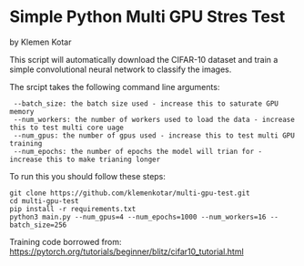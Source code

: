 # Simple Python Multi GPU Stres Test
by Klemen Kotar

This script will automatically download the CIFAR-10 dataset and train a simple convolutional neural network to classify the images.

The srcipt takes the following command line arguments:
```
 --batch_size: the batch size used - increase this to saturate GPU memory
 --num_workers: the number of workers used to load the data - increase this to test multi core uage
 --num_gpus: the number of gpus used - increase this to test multi GPU training
 --num_epochs: the number of epochs the model will trian for - increase this to make trianing longer
```

To run this you should follow these steps:
```
git clone https://github.com/klemenkotar/multi-gpu-test.git
cd multi-gpu-test
pip install -r requirements.txt
python3 main.py --num_gpus=4 --num_epochs=1000 --num_workers=16 --batch_size=256
```

Training code borrowed from: https://pytorch.org/tutorials/beginner/blitz/cifar10_tutorial.html
